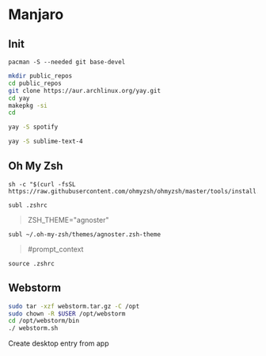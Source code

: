 # Manjaro

## Init

```
pacman -S --needed git base-devel
```

```bash
mkdir public_repos
cd public_repos
git clone https://aur.archlinux.org/yay.git
cd yay
makepkg -si
cd
```

```bash
yay -S spotify

yay -S sublime-text-4
```

## Oh My Zsh

```
sh -c "$(curl -fsSL https://raw.githubusercontent.com/ohmyzsh/ohmyzsh/master/tools/install.sh)"

subl .zshrc
```

> ZSH_THEME="agnoster"

```
subl ~/.oh-my-zsh/themes/agnoster.zsh-theme
````

> #prompt_context

```
source .zshrc
```

## Webstorm

```bash
sudo tar -xzf webstorm.tar.gz -C /opt
sudo chown -R $USER /opt/webstorm
cd /opt/webstorm/bin
./ webstorm.sh
```
Create desktop entry from app 